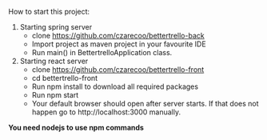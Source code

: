 How to start this project:

1. Starting spring server
   - clone https://github.com/czarecoo/bettertrello-back
   - Import project as maven project in your favourite IDE
   - Run main() in BettertrelloApplication class.
2. Starting react server
   - clone https://github.com/czarecoo/bettertrello-front
   - cd bettertrello-front
   - Run npm install to download all required packages
   - Run npm start
   - Your default browser should open after server starts. If that does not happen go to http://localhost:3000 manually.

**You need nodejs to use npm commands**
